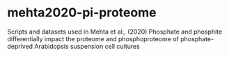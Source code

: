 # mehta2020-pi-proteome
Scripts and datasets used in Mehta et al., (2020) Phosphate and phosphite differentially impact the proteome and phosphoproteome of phosphate-deprived Arabidopsis suspension cell cultures
